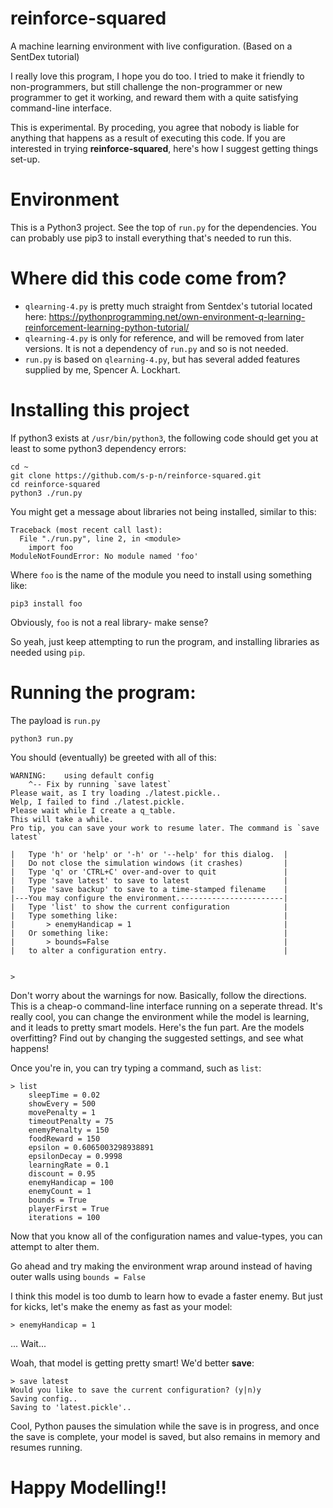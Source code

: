 # reinforce-squared
A machine learning environment with live configuration. (Based on a SentDex tutorial)

I really love this program, I hope you do too. I tried to make it friendly to non-programmers, but still challenge the non-programmer or new programmer to get it working, and reward them with a quite satisfying command-line interface.

This is experimental. By proceding, you agree that nobody is liable for anything that happens as a result of executing this code. If you are interested in trying **reinforce-squared**, here's how I suggest getting things set-up.
# Environment

This is a Python3 project. See the top of `run.py` for the dependencies. You can probably use pip3 to install everything that's needed to run this.

# Where did this code come from?
* `qlearning-4.py` is pretty much straight from Sentdex's tutorial located here: https://pythonprogramming.net/own-environment-q-learning-reinforcement-learning-python-tutorial/
* `qlearning-4.py` is only for reference, and will be removed from later versions. It is not a dependency of `run.py` and so is not needed.
* `run.py` is based on `qlearning-4.py`, but has several added features supplied by me, Spencer A. Lockhart. 

# Installing this project
If python3 exists at `/usr/bin/python3`, the following code should get you at least to some python3 dependency errors:
```
cd ~
git clone https://github.com/s-p-n/reinforce-squared.git
cd reinforce-squared
python3 ./run.py
```
You might get a message about libraries not being installed, similar to this:
```
Traceback (most recent call last):
  File "./run.py", line 2, in <module>
    import foo
ModuleNotFoundError: No module named 'foo'
```
Where `foo` is the name of the module you need to install using something like:
```
pip3 install foo
``` 

Obviously, `foo` is not a real library- make sense?

So yeah, just keep attempting to run the program, and installing libraries as needed using `pip`.

# Running the program:
The payload is `run.py`

```
python3 run.py
```


You should (eventually) be greeted with all of this:
```
WARNING:	using default config
	^-- Fix by running `save latest`
Please wait, as I try loading ./latest.pickle..
Welp, I failed to find ./latest.pickle.
Please wait while I create a q_table.
This will take a while.
Pro tip, you can save your work to resume later. The command is `save latest`

|   Type 'h' or 'help' or '-h' or '--help' for this dialog.  |
|   Do not close the simulation windows (it crashes)         |
|   Type 'q' or 'CTRL+C' over-and-over to quit               |
|   Type 'save latest' to save to latest                     |
|   Type 'save backup' to save to a time-stamped filename    |
|---You may configure the environment.-----------------------|
|   Type 'list' to show the current configuration            |
|   Type something like:                                     |
|       > enemyHandicap = 1                                  |
|   Or something like:                                       |
|       > bounds=False                                       |
|   to alter a configuration entry.                          |


> 
```


Don't worry about the warnings for now. Basically, follow the directions. This is a cheap-o command-line interface running on a seperate thread. It's really cool, you can change the environment while the model is learning, and it leads to pretty smart models. Here's the fun part. Are the models overfitting? Find out by changing the suggested settings, and see what happens!

Once you're in, you can try typing a command, such as `list`:
```
> list
	sleepTime = 0.02
	showEvery = 500
	movePenalty = 1
	timeoutPenalty = 75
	enemyPenalty = 150
	foodReward = 150
	epsilon = 0.6065003298938891
	epsilonDecay = 0.9998
	learningRate = 0.1
	discount = 0.95
	enemyHandicap = 100
	enemyCount = 1
	bounds = True
	playerFirst = True
	iterations = 100
```

Now that you know all of the configuration names and value-types, you can attempt to alter them.

Go ahead and try making the environment wrap around instead of having outer walls using `bounds = False`

I think this model is too dumb to learn how to evade a faster enemy. But just for kicks, let's make the enemy as fast as your model:
```
> enemyHandicap = 1
```
... Wait...

Woah, that model is getting pretty smart! We'd better **save**:
```
> save latest
Would you like to save the current configuration? (y|n)y
Saving config..
Saving to 'latest.pickle'..
```
Cool, Python pauses the simulation while the save is in progress, and once the save is complete, your model is saved, but also remains in memory and resumes running.
# Happy Modelling!!
